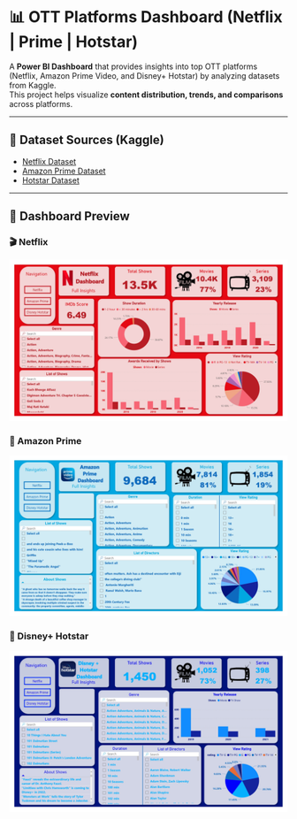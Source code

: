 # 📊 OTT Platforms Dashboard (Netflix | Prime | Hotstar)

A **Power BI Dashboard** that provides insights into top OTT platforms (Netflix, Amazon Prime Video, and Disney+ Hotstar) by analyzing datasets from Kaggle.  
This project helps visualize **content distribution, trends, and comparisons** across platforms.

---

## 📂 Dataset Sources (Kaggle)
- [Netflix Dataset](https://www.kaggle.com/datasets/shivamb/netflix-shows)  
- [Amazon Prime Dataset](https://www.kaggle.com/datasets/shivamb/amazon-prime-movies-and-tv-shows)  
- [Hotstar Dataset](https://www.kaggle.com/datasets/shivamb/disney-movies-and-tv-shows)  

---

## 📸 Dashboard Preview

### 🎬 Netflix
<p align="center">
  <img src="https://github.com/yashkumarbagal/OTT-Platforms-Dashboard/blob/main/Pic's/1.jpg" width="600"/>
</p>

### 🎥 Amazon Prime
<p align="center">
  <img src="https://github.com/yashkumarbagal/OTT-Platforms-Dashboard/blob/main/Pic's/2.jpg" width="600"/>
</p>

### 🏰 Disney+ Hotstar
<p align="center">
  <img src="https://github.com/yashkumarbagal/OTT-Platforms-Dashboard/blob/main/Pic's/3.jpg" width="600"/>
</p>

